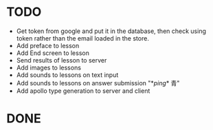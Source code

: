 # TODO

- Get token from google and put it in the database, then check using token rather than the email loaded in the store.
- Add preface to lesson
- Add End screen to lesson
- Send results of lesson to server
- Add images to lessons
- Add sounds to lessons on text input
- Add sounds to lessons on answer submission "\*_ping_\* 青"
- Add apollo type generation to server and client

# DONE
